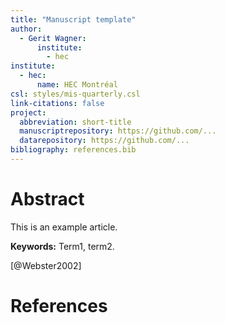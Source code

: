 ```yaml
---
title: "Manuscript template"
author:
  - Gerit Wagner:
      institute:
        - hec
institute:
  - hec:
      name: HEC Montréal
csl: styles/mis-quarterly.csl
link-citations: false
project:
  abbreviation: short-title
  manuscriptrepository: https://github.com/...
  datarepository: https://github.com/...
bibliography: references.bib
---
```


# Abstract

This is an example article.

**Keywords:** Term1, term2.

[@Webster2002]


# References
